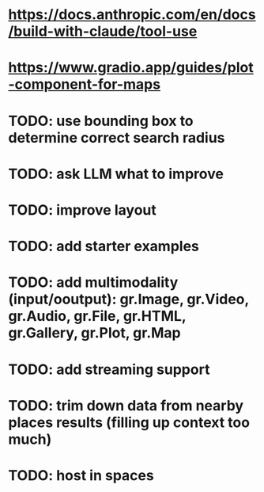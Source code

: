 # https://docs.anthropic.com/en/docs/build-with-claude/tool-use
# https://www.gradio.app/guides/plot-component-for-maps
# TODO: use bounding box to determine correct search radius
# TODO: ask LLM what to improve
# TODO: improve layout
# TODO: add starter examples
# TODO: add multimodality (input/ooutput): gr.Image, gr.Video, gr.Audio, gr.File, gr.HTML, gr.Gallery, gr.Plot, gr.Map
# TODO: add streaming support
# TODO: trim down data from nearby places results (filling up context too much)
# TODO: host in spaces